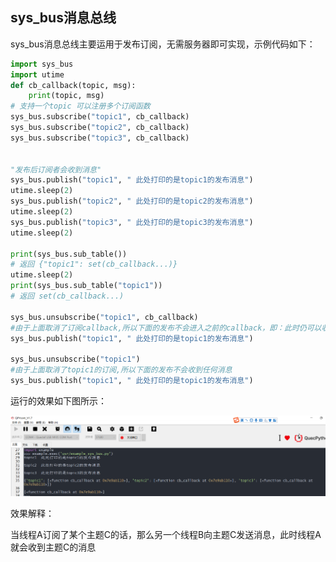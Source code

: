 ## sys_bus消息总线

sys_bus消息总线主要运用于发布订阅，无需服务器即可实现，示例代码如下：

```python
import sys_bus
import utime 
def cb_callback(topic, msg):
    print(topic, msg)
# 支持一个topic 可以注册多个订阅函数
sys_bus.subscribe("topic1", cb_callback)
sys_bus.subscribe("topic2", cb_callback)
sys_bus.subscribe("topic3", cb_callback)


"发布后订阅者会收到消息"
sys_bus.publish("topic1", " 此处打印的是topic1的发布消息")
utime.sleep(2)
sys_bus.publish("topic2", " 此处打印的是topic2的发布消息")
utime.sleep(2)
sys_bus.publish("topic3", " 此处打印的是topic3的发布消息")
utime.sleep(2)

print(sys_bus.sub_table())
# 返回 {"topic1": set(cb_callback...)}
utime.sleep(2)
print(sys_bus.sub_table("topic1"))
# 返回 set(cb_callback...)

sys_bus.unsubscribe("topic1", cb_callback)
#由于上面取消了订阅callback,所以下面的发布不会进入之前的callback，即：此时仍可以收到订阅消息，但是没有callback
sys_bus.publish("topic1", " 此处打印的是topic1的发布消息")

sys_bus.unsubscribe("topic1")
#由于上面取消了topic1的订阅,所以下面的发布不会收到任何消息
sys_bus.publish("topic1", " 此处打印的是topic1的发布消息")
```

运行的效果如下图所示：

![queue_02](media/queue_02.png)

效果解释：

当线程A订阅了某个主题C的话，那么另一个线程B向主题C发送消息，此时线程A就会收到主题C的消息




